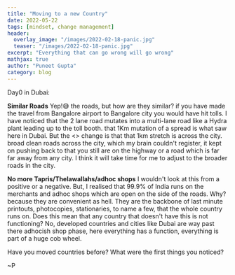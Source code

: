 ```yaml
---
title: "Moving to a new Country"
date: 2022-05-22
tags: [mindset, change management]
header:
  overlay_image: "/images/2022-02-18-panic.jpg"
  teaser: "/images/2022-02-18-panic.jpg"
excerpt: "Everything that can go wrong will go wrong"
mathjax: true
author: "Puneet Gupta"
category: blog
---
```




Day0 in Dubai:

**Similar Roads** Yep!😅 the roads, but how are they similar? if you have made the travel from Bangalore airport to Bangalore city you would have hit tolls. I have noticed that the 2 lane road mutates into a multi-lane road like a Hydra plant leading up to the toll booth. that 1Km mutation of a spread is what saw here in Dubai. But the <> change is that that 1km stretch is across the city. broad clean roads across the city, which my brain couldn't register, it kept on pushing back to that you still are on the highway or a road which is far far away from any city. I think it will take time for me to adjust to the broader roads in the city.

**No more Tapris/Thelawallahs/adhoc shops** I wouldn't look at this from a positive or a negative. But, I realised that 99.9% of India runs on the merchants and adhoc shops which are open on the side of the roads. Why? because they are convenient as hell. They are the backbone of last minute printouts, photocopies, stationaries, to name a few, that the whole country runs on. Does this mean that any country that doesn't have this is not functioning? No, developed countries and cities like Dubai are way past there adhocish shop phase, here everything has a function, everything is part of a huge cob wheel.

Have you moved countries before? What were the first things you noticed?


~P
